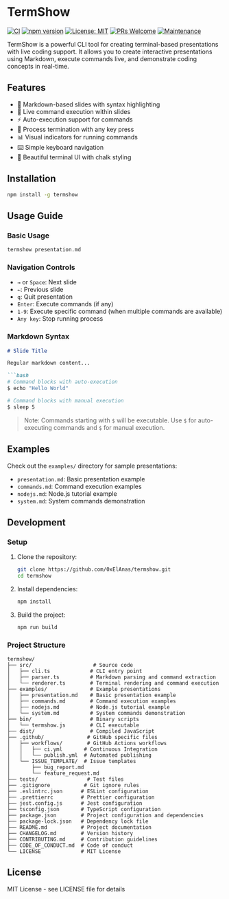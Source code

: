 # TermShow

[![CI](https://github.com/0xElAnas/termshow/actions/workflows/ci.yml/badge.svg)](https://github.com/0xElAnas/termshow/actions/workflows/ci.yml)
[![npm version](https://img.shields.io/npm/v/termshow.svg)](https://www.npmjs.com/package/termshow)
[![License: MIT](https://img.shields.io/badge/License-MIT-yellow.svg)](https://opensource.org/licenses/MIT)
[![PRs Welcome](https://img.shields.io/badge/PRs-welcome-brightgreen.svg)](http://makeapullrequest.com)
[![Maintenance](https://img.shields.io/badge/Maintained%3F-yes-green.svg)](https://github.com/0xElAnas/termshow/graphs/commit-activity)

TermShow is a powerful CLI tool for creating terminal-based presentations with live coding support. It allows you to create interactive presentations using Markdown, execute commands live, and demonstrate coding concepts in real-time.

## Features

- 📝 Markdown-based slides with syntax highlighting
- 🚀 Live command execution within slides
- ⚡ Auto-execution support for commands
- 🛑 Process termination with any key press
- 📊 Visual indicators for running commands
- ⌨️ Simple keyboard navigation
- 🎨 Beautiful terminal UI with chalk styling

## Installation

```bash
npm install -g termshow
```

## Usage Guide

### Basic Usage

```bash
termshow presentation.md
```

### Navigation Controls

- `→` or `Space`: Next slide
- `←`: Previous slide
- `q`: Quit presentation
- `Enter`: Execute commands (if any)
- `1-9`: Execute specific command (when multiple commands are available)
- `Any key`: Stop running process

### Markdown Syntax

```markdown
# Slide Title

Regular markdown content...

```bash
# Command blocks with auto-execution
$ echo "Hello World"
```

```bash
# Command blocks with manual execution
$ sleep 5
```

> Note: Commands starting with `$` will be executable. Use `$` for auto-executing commands and `$` for manual execution.

## Examples

Check out the `examples/` directory for sample presentations:

- `presentation.md`: Basic presentation example
- `commands.md`: Command execution examples
- `nodejs.md`: Node.js tutorial example
- `system.md`: System commands demonstration

## Development

### Setup

1. Clone the repository:
   ```bash
   git clone https://github.com/0xElAnas/termshow.git
   cd termshow
   ```

2. Install dependencies:
   ```bash
   npm install
   ```

3. Build the project:
   ```bash
   npm run build
   ```

### Project Structure

```
termshow/
├── src/                    # Source code
│   ├── cli.ts             # CLI entry point
│   ├── parser.ts          # Markdown parsing and command extraction
│   └── renderer.ts        # Terminal rendering and command execution
├── examples/              # Example presentations
│   ├── presentation.md    # Basic presentation example
│   ├── commands.md        # Command execution examples
│   ├── nodejs.md          # Node.js tutorial example
│   └── system.md          # System commands demonstration
├── bin/                   # Binary scripts
│   └── termshow.js        # CLI executable
├── dist/                  # Compiled JavaScript
├── .github/              # GitHub specific files
│   ├── workflows/        # GitHub Actions workflows
│   │   ├── ci.yml       # Continuous Integration
│   │   └── publish.yml  # Automated publishing
│   └── ISSUE_TEMPLATE/  # Issue templates
│       ├── bug_report.md
│       └── feature_request.md
├── tests/                # Test files
├── .gitignore           # Git ignore rules
├── .eslintrc.json      # ESLint configuration
├── .prettierrc         # Prettier configuration
├── jest.config.js      # Jest configuration
├── tsconfig.json       # TypeScript configuration
├── package.json        # Project configuration and dependencies
├── package-lock.json   # Dependency lock file
├── README.md           # Project documentation
├── CHANGELOG.md        # Version history
├── CONTRIBUTING.md     # Contribution guidelines
├── CODE_OF_CONDUCT.md  # Code of conduct
└── LICENSE             # MIT License
```

## License

MIT License - see LICENSE file for details

